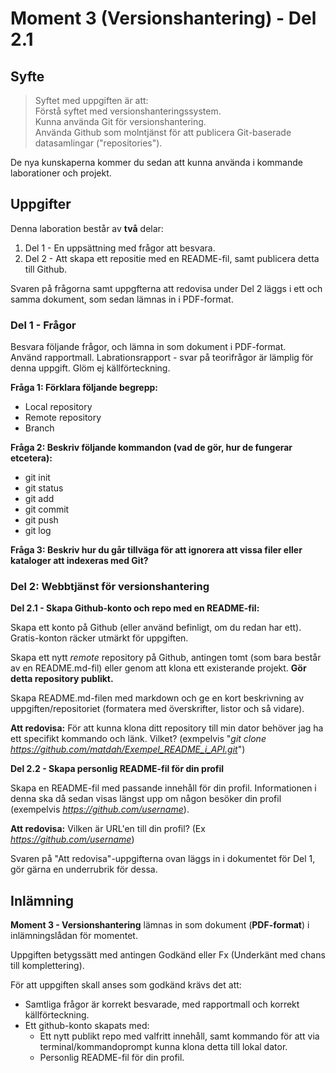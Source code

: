 # Moment 3 (Versionshantering) - Del 2.1  

## Syfte  
>Syftet med uppgiften är att:  
>Förstå syftet med versionshanteringssystem.  
>Kunna använda Git för versionshantering.  
>Använda Github som molntjänst för att publicera Git-baserade datasamlingar ("repositories").  
  
De nya kunskaperna kommer du sedan att kunna använda i kommande laborationer och projekt.  

## Uppgifter  

Denna laboration består av **två** delar:

1. Del 1 - En uppsättning med frågor att besvara.
2. Del 2 - Att skapa ett repositie med en README-fil, samt publicera detta till Github.
   
Svaren på frågorna samt uppgfterna att redovisa under Del 2 läggs i ett och samma dokument, som sedan lämnas in i PDF-format.  

### Del 1 - Frågor  

Besvara följande frågor, och lämna in som dokument i PDF-format.  
Använd rapportmall. Labrationsrapport - svar på teorifrågor är lämplig för denna uppgift. Glöm ej källförteckning.  

**Fråga 1: Förklara följande begrepp:**

* Local repository
* Remote repository
* Branch  

**Fråga 2: Beskriv följande kommandon (vad de gör, hur de fungerar etcetera):**  

* git init
* git status
* git add
* git commit
* git push
* git log  

**Fråga 3: Beskriv hur du går tillväga för att ignorera att vissa filer eller kataloger att indexeras med Git?**  

### Del 2: Webbtjänst för versionshantering  

**Del 2.1 - Skapa Github-konto och repo med en README-fil:**  

Skapa ett konto på Github (eller använd befinligt, om du redan har ett).  
Gratis-konton räcker utmärkt för uppgiften.  

Skapa ett nytt _remote_ repository på Github, antingen tomt (som bara består av en README.md-fil) eller genom att klona ett existerande projekt. **Gör detta repository publikt.**  

Skapa README.md-filen med markdown och ge en kort beskrivning av uppgiften/repositoriet (formatera med överskrifter, listor och så vidare).  

**Att redovisa:** För att kunna klona ditt repository till min dator behöver jag ha ett specifikt kommando och länk. Vilket? (exmpelvis "_git clone https://github.com/matdah/Exempel_README_i_API.git_")  

**Del 2.2 - Skapa personlig README-fil för din profil**  

Skapa en README-fil med passande innehåll för din profil. Informationen i denna ska då sedan visas längst upp om någon besöker din profil (exempelvis _https://github.com/username_).  

**Att redovisa:** Vilken är URL'en till din profil? (Ex _https://github.com/username_)  
 
Svaren på "Att redovisa"-uppgifterna ovan läggs in i dokumentet för Del 1, gör gärna en underrubrik för dessa.  

## Inlämning

**Moment 3 - Versionshantering** lämnas in som dokument (**PDF-format**) i inlämningslådan för momentet.  

Uppgiften betygssätt med antingen Godkänd eller Fx (Underkänt med chans till komplettering).  

För att uppgiften skall anses som godkänd krävs det att:  

* Samtliga frågor är korrekt besvarade, med rapportmall och korrekt källförteckning.
* Ett github-konto skapats med:
  * Ett nytt publikt repo med valfritt innehåll, samt kommando för att via terminal/kommandoprompt kunna klona detta till lokal dator.
  * Personlig README-fil för din profil.
